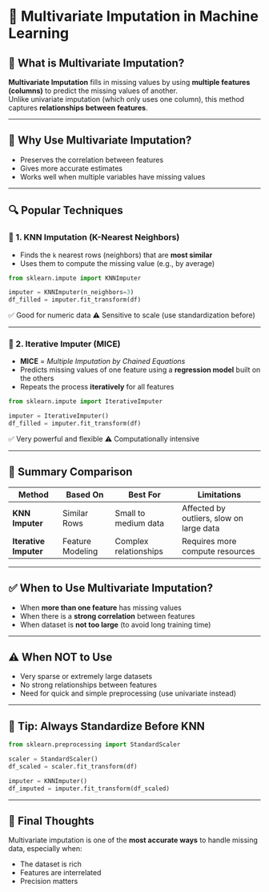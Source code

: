 # 🔄 Multivariate Imputation in Machine Learning

## 📘 What is Multivariate Imputation?

**Multivariate Imputation** fills in missing values by using **multiple features (columns)** to predict the missing values of another.  
Unlike univariate imputation (which only uses one column), this method captures **relationships between features**.

---

## 🎯 Why Use Multivariate Imputation?

- Preserves the correlation between features
- Gives more accurate estimates
- Works well when multiple variables have missing values

---

## 🔍 Popular Techniques

### 🔹 1. KNN Imputation (K-Nearest Neighbors)

- Finds the `k` nearest rows (neighbors) that are **most similar**
- Uses them to compute the missing value (e.g., by average)

```python
from sklearn.impute import KNNImputer

imputer = KNNImputer(n_neighbors=3)
df_filled = imputer.fit_transform(df)
````

✅ Good for numeric data
⚠️ Sensitive to scale (use standardization before)

---

### 🔸 2. Iterative Imputer (MICE)

* **MICE** = *Multiple Imputation by Chained Equations*
* Predicts missing values of one feature using a **regression model** built on the others
* Repeats the process **iteratively** for all features

```python
from sklearn.impute import IterativeImputer

imputer = IterativeImputer()
df_filled = imputer.fit_transform(df)
```

✅ Very powerful and flexible
⚠️ Computationally intensive

---

## 🧮 Summary Comparison

| Method                | Based On         | Best For              | Limitations                              |
| --------------------- | ---------------- | --------------------- | ---------------------------------------- |
| **KNN Imputer**       | Similar Rows     | Small to medium data  | Affected by outliers, slow on large data |
| **Iterative Imputer** | Feature Modeling | Complex relationships | Requires more compute resources          |

---

## ✅ When to Use Multivariate Imputation?

* When **more than one feature** has missing values
* When there is a **strong correlation** between features
* When dataset is **not too large** (to avoid long training time)

---

## ⚠️ When NOT to Use

* Very sparse or extremely large datasets
* No strong relationships between features
* Need for quick and simple preprocessing (use univariate instead)

---

## 🧪 Tip: Always Standardize Before KNN

```python
from sklearn.preprocessing import StandardScaler

scaler = StandardScaler()
df_scaled = scaler.fit_transform(df)

imputer = KNNImputer()
df_imputed = imputer.fit_transform(df_scaled)
```

---

## 📌 Final Thoughts

Multivariate imputation is one of the **most accurate ways** to handle missing data, especially when:

* The dataset is rich
* Features are interrelated
* Precision matters